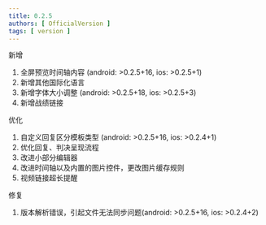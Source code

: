 ```yaml
---
title: 0.2.5
authors: [ OfficialVersion ]
tags: [ version ]
---
```


新增

1. 全屏预览时间轴内容 (android: >0.2.5+16, ios: >0.2.5+1)
2. 新增其他国际化语言
3. 新增字体大小调整 (android: >0.2.5+18, ios: >0.2.5+3)
4. 新增战绩链接

优化

1. 自定义回复区分模板类型 (android: >0.2.5+16, ios: >0.2.4+1)
2. 优化回复、判决呈现流程
3. 改进小部分编辑器
4. 改进时间轴以及内置的图片控件，更改图片缓存规则
5. 视频链接超长提醒

修复

1. 版本解析错误，引起文件无法同步问题(android: >0.2.5+16, ios: >0.2.4+2)
